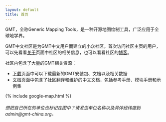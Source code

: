 ```yaml
---
layout: default
title: 首页
---
```


GMT，全称Generic Mapping Tools，是一种开源地图绘制工具，广泛应用于全球地学界。

GMT中文社区是为GMT中文用户而建立的小众社区。首次访问社区主页的用户，可以先看看[关于](http://gmt-china.org/about/)页面中社区的相关信息，也可以看看社区的[博客](http://gmt-china.org/blog/)。

社区内包含了大量的GMT相关资源：

- [下载](http://gmt-china.org/download/)页面中可以下载最新的GMT安装包、文档以及相关数据
- [文档](http://gmt-china.org/docs/)页面中包含了社区翻译和维护的中文文档，包括参考手册、模块手册和示例集

{% include google-map.html %}
<h6>想把自己所在的单位也标记在图中？请发送单位名称以及具体经纬度到 admin@gmt-china.org。</h6>

<br/>
